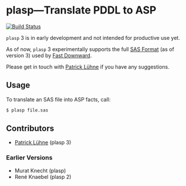 # plasp—Translate PDDL to ASP

[![Build Status](https://travis-ci.org/potassco/plasp.svg?branch=master)](https://travis-ci.org/potassco/plasp)

`plasp` 3 is in early development and not intended for productive use yet.

As of now, `plasp` 3 experimentally supports the full [SAS Format](http://www.fast-downward.org/TranslatorOutputFormat) (as of version 3) used by [Fast Downward](http://www.fast-downward.org/).

Please get in touch with [Patrick Lühne](https://www.luehne.de) if you have any suggestions.

## Usage

To translate an SAS file into ASP facts, call:

```bash
$ plasp file.sas
```

## Contributors

* [Patrick Lühne](https://www.luehne.de) (plasp 3)

### Earlier Versions

* Murat Knecht (plasp)
* René Knaebel (plasp 2)
